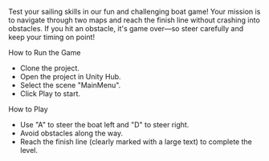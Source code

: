 Test your sailing skills in our fun and challenging boat game! 
Your mission is to navigate through two maps and reach the finish line without crashing into obstacles. 
If you hit an obstacle, it's game over—so steer carefully and keep your timing on point!






How to Run the Game
* Clone the project.
* Open the project in Unity Hub.
* Select the scene "MainMenu".
* Click Play to start.


How to Play
* Use "A" to steer the boat left and "D" to steer right.
* Avoid obstacles along the way.
* Reach the finish line (clearly marked with a large text) to complete the level.
